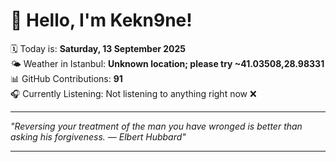 # 👋 Hello, I'm Kekn9ne!

🗓️ Today is: **Saturday, 13 September 2025**  
🌤️ Weather in Istanbul: **Unknown location; please try ~41.03508,28.98331**  
📊 GitHub Contributions: **91**  
🎧 Currently Listening: Not listening to anything right now ❌

---

_"Reversing your treatment of the man you have wronged is better than asking his forgiveness. — *Elbert Hubbard*"_

---
